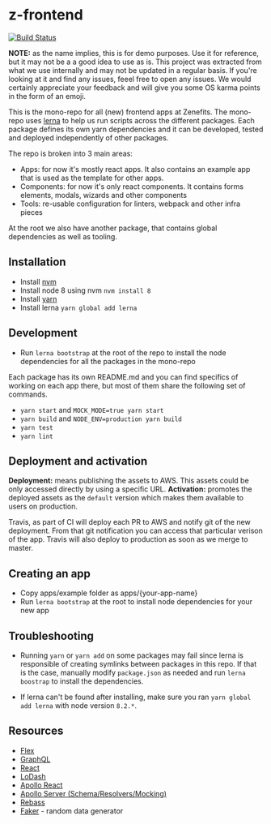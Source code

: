 # z-frontend

[![Build Status](https://travis-ci.org/zenefits/ui-demo.svg?branch=master)](https://travis-ci.org/zenefits/ui-demo)

**NOTE:** as the name implies, this is for demo purposes. Use it for reference, but it may not be a a good idea to use as is. This project was extracted from what we use internally and may not be updated in a regular basis. If you're looking at it and find any issues, feeel free to open any issues. We would certainly appreciate your feedback and will give you some OS karma points in the form of an emoji. 

This is the mono-repo for all (new) frontend apps at Zenefits. The mono-repo uses [lerna](github.com/lerna/lerna/) to help us run scripts across the different packages. Each package defines its own yarn dependencies and it can be developed, tested and deployed independently of other packages.

The repo is broken into 3 main areas:

* Apps: for now it's mostly react apps. It also contains an example app that is used as the template for other apps.
* Components: for now it's only react components. It contains forms elements, modals, wizards and other components
* Tools: re-usable configuration for linters, webpack and other infra pieces

At the root we also have another package, that contains global dependencies as well as tooling.


## Installation

* Install [nvm](https://github.com/creationix/nvm)
* Install node 8 using nvm `nvm install 8`
* Install [yarn](https://yarnpkg.com/lang/en/docs/install/#alternatives-tab)
* Install lerna `yarn global add lerna`

## Development

* Run `lerna bootstrap` at the root of the repo to install the node dependencies for all the packages in the mono-repo

Each package has its own README.md and you can find specifics of working on each app there, but most of them share the following set of commands.

* `yarn start` and `MOCK_MODE=true yarn start`
* `yarn build` and `NODE_ENV=production yarn build`
* `yarn test`
* `yarn lint`

## Deployment and activation

**Deployment:** means publishing the assets to AWS. This assets could be only accessed directly by using a specific URL.
**Activation:** promotes the deployed assets as the `default` version which makes them available to users on production.

Travis, as part of CI will deploy each PR to AWS and notify git of the new deployment. From that git notification you can access that particular verison of the app.
Travis will also deploy to production as soon as we merge to master.

## Creating an app

* Copy apps/example folder as apps/{your-app-name}
* Run `lerna bootstrap` at the root to install node dependencies for your new app

## Troubleshooting

  * Running `yarn` or `yarn add` on some packages may fail since lerna is responsible of creating symlinks between packages in this repo. If that is the case, manually modify `package.json` as needed and run `lerna boostrap` to install the dependencies.

  * If lerna can't be found after installing, make sure you ran `yarn global add lerna` with node version `8.2.*`.
  
 ## Resources

* [Flex](https://css-tricks.com/snippets/css/a-guide-to-flexbox/)
* [GraphQL](http://graphql.org/learn/queries/)
* [React](https://facebook.github.io/react/docs)
* [LoDash](https://lodash.com/docs)
* [Apollo React](http://dev.apollodata.com/react)
* [Apollo Server (Schema/Resolvers/Mocking)](http://dev.apollodata.com/tools/graphql-tools/resolvers.html)
* [Rebass](http://jxnblk.com/rebass/getting-started)
* [Faker](https://cdn.rawgit.com/Marak/faker.js/master/examples/browser/index.html) - random data generator


